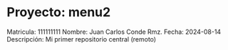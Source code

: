 # Proyecto: menu2
Matricula: 	111111111
Nombre: 	Juan Carlos Conde Rmz.
Fecha: 		2024-08-14
Descripción: 	Mi primer repositorio central (remoto)
